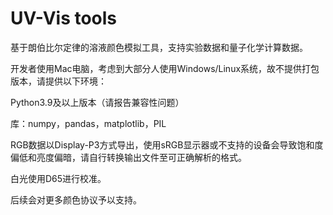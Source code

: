 # UV-Vis tools
基于朗伯比尔定律的溶液颜色模拟工具，支持实验数据和量子化学计算数据。

开发者使用Mac电脑，考虑到大部分人使用Windows/Linux系统，故不提供打包版本，请提供以下环境：

Python3.9及以上版本（请报告兼容性问题）

库：numpy，pandas，matplotlib，PIL

RGB数据以Display-P3方式导出，使用sRGB显示器或不支持的设备会导致饱和度偏低和亮度偏暗，请自行转换输出文件至可正确解析的格式。

白光使用D65进行校准。

后续会对更多颜色协议予以支持。

